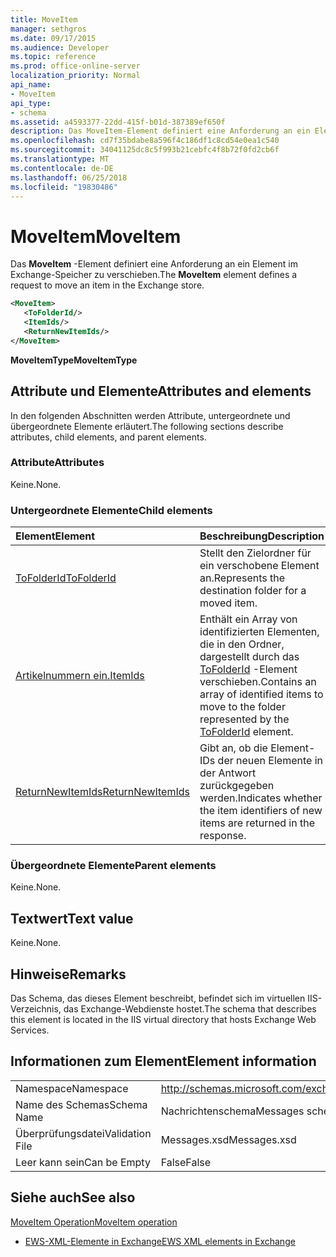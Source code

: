 ```yaml
---
title: MoveItem
manager: sethgros
ms.date: 09/17/2015
ms.audience: Developer
ms.topic: reference
ms.prod: office-online-server
localization_priority: Normal
api_name:
- MoveItem
api_type:
- schema
ms.assetid: a4593377-22dd-415f-b01d-387389ef650f
description: Das MoveItem-Element definiert eine Anforderung an ein Element im Exchange-Speicher zu verschieben.
ms.openlocfilehash: cd7f35bdabe8a596f4c186df1c8cd54e0ea1c540
ms.sourcegitcommit: 34041125dc8c5f993b21cebfc4f8b72f0fd2cb6f
ms.translationtype: MT
ms.contentlocale: de-DE
ms.lasthandoff: 06/25/2018
ms.locfileid: "19830486"
---
```

# <a name="moveitem"></a><span data-ttu-id="d9d1a-103">MoveItem</span><span class="sxs-lookup"><span data-stu-id="d9d1a-103">MoveItem</span></span>

<span data-ttu-id="d9d1a-104">Das **MoveItem** -Element definiert eine Anforderung an ein Element im Exchange-Speicher zu verschieben.</span><span class="sxs-lookup"><span data-stu-id="d9d1a-104">The **MoveItem** element defines a request to move an item in the Exchange store.</span></span> 
  
```XML
<MoveItem>
   <ToFolderId/>
   <ItemIds/>
   <ReturnNewItemIds/>
</MoveItem>
```

 <span data-ttu-id="d9d1a-105">**MoveItemType**</span><span class="sxs-lookup"><span data-stu-id="d9d1a-105">**MoveItemType**</span></span>
## <a name="attributes-and-elements"></a><span data-ttu-id="d9d1a-106">Attribute und Elemente</span><span class="sxs-lookup"><span data-stu-id="d9d1a-106">Attributes and elements</span></span>

<span data-ttu-id="d9d1a-107">In den folgenden Abschnitten werden Attribute, untergeordnete und übergeordnete Elemente erläutert.</span><span class="sxs-lookup"><span data-stu-id="d9d1a-107">The following sections describe attributes, child elements, and parent elements.</span></span>
  
### <a name="attributes"></a><span data-ttu-id="d9d1a-108">Attribute</span><span class="sxs-lookup"><span data-stu-id="d9d1a-108">Attributes</span></span>

<span data-ttu-id="d9d1a-109">Keine.</span><span class="sxs-lookup"><span data-stu-id="d9d1a-109">None.</span></span>
  
### <a name="child-elements"></a><span data-ttu-id="d9d1a-110">Untergeordnete Elemente</span><span class="sxs-lookup"><span data-stu-id="d9d1a-110">Child elements</span></span>

|<span data-ttu-id="d9d1a-111">**Element**</span><span class="sxs-lookup"><span data-stu-id="d9d1a-111">**Element**</span></span>|<span data-ttu-id="d9d1a-112">**Beschreibung**</span><span class="sxs-lookup"><span data-stu-id="d9d1a-112">**Description**</span></span>|
|:-----|:-----|
|[<span data-ttu-id="d9d1a-113">ToFolderId</span><span class="sxs-lookup"><span data-stu-id="d9d1a-113">ToFolderId</span></span>](tofolderid.md) <br/> |<span data-ttu-id="d9d1a-114">Stellt den Zielordner für ein verschobene Element an.</span><span class="sxs-lookup"><span data-stu-id="d9d1a-114">Represents the destination folder for a moved item.</span></span>  <br/> |
|[<span data-ttu-id="d9d1a-115">Artikelnummern ein.</span><span class="sxs-lookup"><span data-stu-id="d9d1a-115">ItemIds</span></span>](itemids.md) <br/> |<span data-ttu-id="d9d1a-116">Enthält ein Array von identifizierten Elementen, die in den Ordner, dargestellt durch das [ToFolderId](tofolderid.md) -Element verschieben.</span><span class="sxs-lookup"><span data-stu-id="d9d1a-116">Contains an array of identified items to move to the folder represented by the [ToFolderId](tofolderid.md) element.</span></span>  <br/> |
|[<span data-ttu-id="d9d1a-117">ReturnNewItemIds</span><span class="sxs-lookup"><span data-stu-id="d9d1a-117">ReturnNewItemIds</span></span>](returnnewitemids.md) <br/> |<span data-ttu-id="d9d1a-118">Gibt an, ob die Element-IDs der neuen Elemente in der Antwort zurückgegeben werden.</span><span class="sxs-lookup"><span data-stu-id="d9d1a-118">Indicates whether the item identifiers of new items are returned in the response.</span></span>  <br/> |
   
### <a name="parent-elements"></a><span data-ttu-id="d9d1a-119">Übergeordnete Elemente</span><span class="sxs-lookup"><span data-stu-id="d9d1a-119">Parent elements</span></span>

<span data-ttu-id="d9d1a-120">Keine.</span><span class="sxs-lookup"><span data-stu-id="d9d1a-120">None.</span></span>
  
## <a name="text-value"></a><span data-ttu-id="d9d1a-121">Textwert</span><span class="sxs-lookup"><span data-stu-id="d9d1a-121">Text value</span></span>

<span data-ttu-id="d9d1a-122">Keine.</span><span class="sxs-lookup"><span data-stu-id="d9d1a-122">None.</span></span>
  
## <a name="remarks"></a><span data-ttu-id="d9d1a-123">Hinweise</span><span class="sxs-lookup"><span data-stu-id="d9d1a-123">Remarks</span></span>

<span data-ttu-id="d9d1a-124">Das Schema, das dieses Element beschreibt, befindet sich im virtuellen IIS-Verzeichnis, das Exchange-Webdienste hostet.</span><span class="sxs-lookup"><span data-stu-id="d9d1a-124">The schema that describes this element is located in the IIS virtual directory that hosts Exchange Web Services.</span></span>
  
## <a name="element-information"></a><span data-ttu-id="d9d1a-125">Informationen zum Element</span><span class="sxs-lookup"><span data-stu-id="d9d1a-125">Element information</span></span>

|||
|:-----|:-----|
|<span data-ttu-id="d9d1a-126">Namespace</span><span class="sxs-lookup"><span data-stu-id="d9d1a-126">Namespace</span></span>  <br/> |http://schemas.microsoft.com/exchange/services/2006/messages  <br/> |
|<span data-ttu-id="d9d1a-127">Name des Schemas</span><span class="sxs-lookup"><span data-stu-id="d9d1a-127">Schema Name</span></span>  <br/> |<span data-ttu-id="d9d1a-128">Nachrichtenschema</span><span class="sxs-lookup"><span data-stu-id="d9d1a-128">Messages schema</span></span>  <br/> |
|<span data-ttu-id="d9d1a-129">Überprüfungsdatei</span><span class="sxs-lookup"><span data-stu-id="d9d1a-129">Validation File</span></span>  <br/> |<span data-ttu-id="d9d1a-130">Messages.xsd</span><span class="sxs-lookup"><span data-stu-id="d9d1a-130">Messages.xsd</span></span>  <br/> |
|<span data-ttu-id="d9d1a-131">Leer kann sein</span><span class="sxs-lookup"><span data-stu-id="d9d1a-131">Can be Empty</span></span>  <br/> |<span data-ttu-id="d9d1a-132">False</span><span class="sxs-lookup"><span data-stu-id="d9d1a-132">False</span></span>  <br/> |
   
## <a name="see-also"></a><span data-ttu-id="d9d1a-133">Siehe auch</span><span class="sxs-lookup"><span data-stu-id="d9d1a-133">See also</span></span>



[<span data-ttu-id="d9d1a-134">MoveItem Operation</span><span class="sxs-lookup"><span data-stu-id="d9d1a-134">MoveItem operation</span></span>](moveitem-operation.md)


- [<span data-ttu-id="d9d1a-135">EWS-XML-Elemente in Exchange</span><span class="sxs-lookup"><span data-stu-id="d9d1a-135">EWS XML elements in Exchange</span></span>](ews-xml-elements-in-exchange.md)

